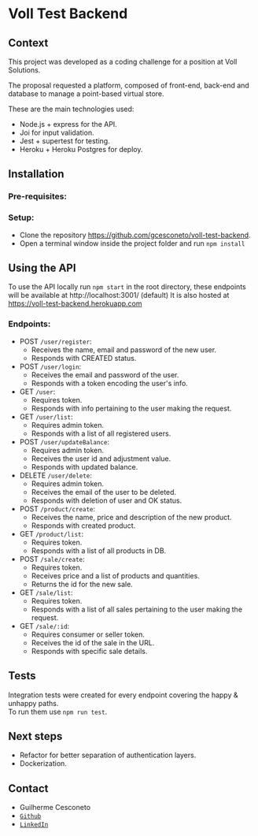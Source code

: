 # Voll Test Backend

## Context

This project was developed as a coding challenge for a position at Voll Solutions.

The proposal requested a platform, composed of front-end, back-end and database to manage a point-based virtual store.

These are the main technologies used:
* Node.js + express for the API.
* Joi for input validation.
* Jest + supertest for testing.
* Heroku + Heroku Postgres for deploy.

## Installation

### Pre-requisites:

### Setup:
* Clone the repository https://github.com/gcesconeto/voll-test-backend.
* Open a terminal window inside the project folder and run `npm install`

## Using the API
To use the API locally run `npm start` in the root directory, these endpoints will be available at http://localhost:3001/ (default)
It is also hosted at https://voll-test-backend.herokuapp.com

### Endpoints:
  * POST `/user/register`:
    * Receives the name, email and password of the new user.
    * Responds with CREATED status.
  * POST `/user/login`:
    * Receives the email and password of the user.
    * Responds with a token encoding the user's info.
  * GET `/user`:
    * Requires token.
    * Responds with info pertaining to the user making the request.
  * GET `/user/list`:
    * Requires admin token.
    * Responds with a list of all registered users.
  * POST `/user/updateBalance`:
    * Requires admin token.
    * Receives the user id and adjustment value.
    * Responds with updated balance.
  * DELETE `/user/delete`:
    * Requires admin token.
    * Receives the email of the user to be deleted.
    * Responds with deletion of user and OK status.
  * POST `/product/create`:
    * Receives the name, price and description of the new product.
    * Responds with created product.
  * GET `/product/list`:
    * Requires token.
    * Responds with a list of all products in DB.
  * POST `/sale/create`:
    * Requires token.
    * Receives price and a list of products and quantities.
    * Returns the id for the new sale.
  * GET `/sale/list`:
    * Requires token.
    * Responds with a list of all sales pertaining to the user making the request.
  * GET `/sale/:id`:
    * Requires consumer or seller token.
    * Receives the id of the sale in the URL.
    * Responds with specific sale details.

## Tests

Integration tests were created for every endpoint covering the happy & unhappy paths.\
To run them use `npm run test`.

## Next steps

* Refactor for better separation of authentication layers.
* Dockerization.

## Contact

* Guilherme Cesconeto
* [`Github`](https://github.com/gcesconeto)
* [`LinkedIn`](https://www.linkedin.com/in/cesconeto/)
